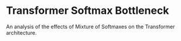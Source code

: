 # Transformer Softmax Bottleneck
An analysis of the effects of Mixture of Softmaxes on the Transformer architecture.
